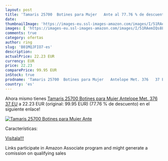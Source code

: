 ```yaml
---
layout: post
title: 'Tamaris 25700  Botines para Mujer   Ante al 77.76 % de descuento'
date: 
thumbnailImage: 'https://images-eu.ssl-images-amazon.com/images/I/51RAemIQs8L._SL200_.jpg'
images: [ 'https://images-eu.ssl-images-amazon.com/images/I/51RAemIQs8L._SL200_.jpg' ]
comments: true
category: ofertas
author: ring
slug: 'B01MQJFIO7-es'
description:
actualPrice: 22.23 EUR
currency: EUR
price: 22.23
comparePrice: 99.95 EUR
inStock: true
prodname: 'Tamaris 25700  Botines para Mujer   Antelope Met. 376   37 EU'
country: 'es'
---
```


Ahora mismo tienes [Tamaris 25700  Botines para Mujer   Antelope Met. 376   37 EU](https://www.amazon.es/dp/B01MQJFIO7/?tag=tolees-21) a 22.23 EUR (original: 99.95 EUR) (77.76 %  de descuento) en el siguiente enlace!

[![Tamaris 25700  Botines para Mujer   Ante](https://images-eu.ssl-images-amazon.com/images/I/51RAemIQs8L._SL200_.jpg)](https://www.amazon.es/dp/B01MQJFIO7/?tag=tolees-21)

Características:


[Visítala!!!](https://www.amazon.es/dp/B01MQJFIO7/?tag=tolees-21)

Links participate in Amazon Associate program and might generate a comission on qualifying sales
